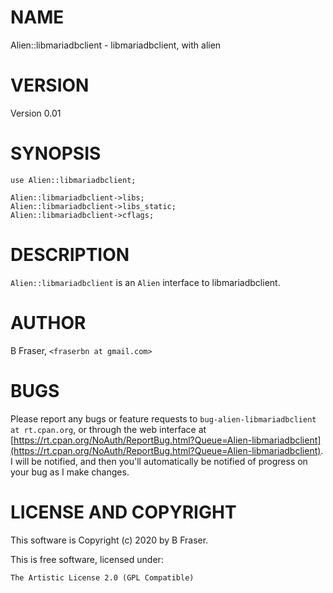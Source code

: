 # NAME

Alien::libmariadbclient - libmariadbclient, with alien

# VERSION

Version 0.01

# SYNOPSIS

    use Alien::libmariadbclient;

    Alien::libmariadbclient->libs;
    Alien::libmariadbclient->libs_static;
    Alien::libmariadbclient->cflags;

# DESCRIPTION

`Alien::libmariadbclient` is an `Alien` interface to libmariadbclient.

# AUTHOR

B Fraser, `<fraserbn at gmail.com>`

# BUGS

Please report any bugs or feature requests to `bug-alien-libmariadbclient at rt.cpan.org`, or through
the web interface at [https://rt.cpan.org/NoAuth/ReportBug.html?Queue=Alien-libmariadbclient](https://rt.cpan.org/NoAuth/ReportBug.html?Queue=Alien-libmariadbclient).  I will be notified, and then you'll
automatically be notified of progress on your bug as I make changes.

# LICENSE AND COPYRIGHT

This software is Copyright (c) 2020 by B Fraser.

This is free software, licensed under:

    The Artistic License 2.0 (GPL Compatible)
